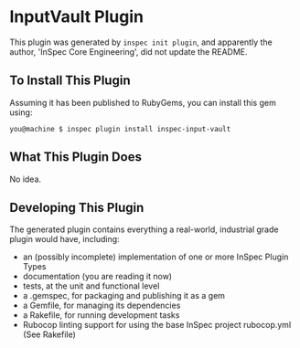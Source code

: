 # InputVault Plugin

This plugin was generated by `inspec init plugin`, and apparently the author, 'InSpec Core Engineering', did not update the README.

## To Install This Plugin

Assuming it has been published to RubyGems, you can install this gem using:

```
you@machine $ inspec plugin install inspec-input-vault
```

## What This Plugin Does

No idea.

## Developing This Plugin

The generated plugin contains everything a real-world, industrial grade plugin would have, including:

* an (possibly incomplete) implementation of one or more InSpec Plugin Types
* documentation (you are reading it now)
* tests, at the unit and functional level
* a .gemspec, for packaging and publishing it as a gem
* a Gemfile, for managing its dependencies
* a Rakefile, for running development tasks
* Rubocop linting support for using the base InSpec project rubocop.yml (See Rakefile)

